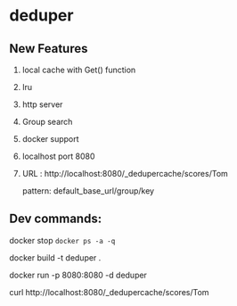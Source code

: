 # deduper

## New Features

1. local cache with Get() function
2. lru 
3. http server
4. Group search
5. docker support
6. localhost port 8080
7. URL : http://localhost:8080/_dedupercache/scores/Tom

    pattern: default_base_url/group/key

## Dev commands:


  docker stop `docker ps -a -q`

  docker build -t deduper .

  docker run -p 8080:8080 -d deduper

  curl http://localhost:8080/_dedupercache/scores/Tom